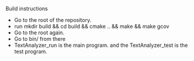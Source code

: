 Build instructions

- Go to the root of the repository.
- run mkdir build && cd build && cmake .. && make && make gcov
- Go to the root again.
- Go to bin/ from there
- TextAnalyzer_run is the main program. and the TextAnalyzer_test is the test program.